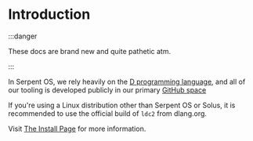 # Introduction

:::danger 

These docs are brand new and quite pathetic atm.

:::

In Serpent OS, we rely heavily on the [D programming language](https://dlang.org),
and all of our tooling is developed publicly in our primary [GitHub space](https://github.com/serpent-os)

If you're using a Linux distribution other than Serpent OS or Solus, it is recommended to use the official
build of `ldc2` from dlang.org.

Visit [The Install Page](https://dlang.org/install.html) for more information.